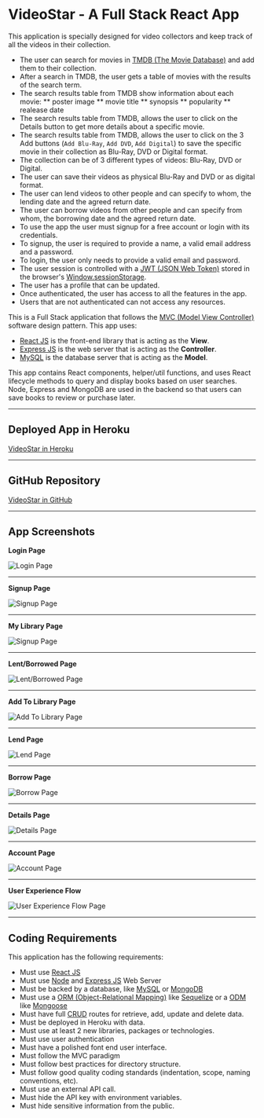 # VideoStar - A Full Stack React App

This application is specially designed for video collectors and keep track of all the videos in their collection. 

* The user can search for movies in [TMDB (The Movie Database)](https://www.themoviedb.org/?language=en-US) and add them to their collection. 
* After a search in TMDB, the user gets a table of movies with the results of the search term.
* The search results table from TMDB show information about each movie: 
    ** poster image
    ** movie title
    ** synopsis
    ** popularity
    ** realease date
* The search results table from TMDB, allows the user to click on the Details button to get more details about a specific movie.
* The search results table from TMDB, allows the user to click on the 3 Add buttons (`Add Blu-Ray`, `Add DVD`, `Add Digital`) to save the specific movie in their collection as Blu-Ray, DVD or Digital format.
* The collection can be of 3 different types of videos: Blu-Ray, DVD or Digital. 
* The user can save their videos as physical Blu-Ray and DVD or as digital format.
* The user can lend videos to other people and can specify to whom, the lending date and the agreed return date.
* The user can borrow videos from other people and can specify from whom, the borrowing date and the agreed return date.
* To use the app the user must signup for a free account or login with its credentials.
* To signup, the user is required to provide a name, a valid email address and a password.
* To login, the user only needs to provide a valid email and password. 
* The user session is controlled with a [JWT (JSON Web Token)](https://jwt.io/) stored in the browser's [Window.sessionStorage](https://developer.mozilla.org/en-US/docs/Web/API/Window/sessionStorage).
* The user has a profile that can be updated.
* Once authenticated, the user has access to all the features in the app.
* Users that are not authenticated can not access any resources.

This is a Full Stack application that follows the [MVC (Model View Controller)](https://en.wikipedia.org/wiki/Model%E2%80%93view%E2%80%93controller) software design pattern. This app uses: 
* [React JS](https://reactjs.org/) is the front-end library that is acting as the __View__.
* [Express JS](https://expressjs.com/) is the web server that is acting as the __Controller__.
* [MySQL](https://www.mysql.com/) is the database server that is acting as the __Model__.

This app contains React components, helper/util functions, and uses React lifecycle methods to query and display books based on user searches. Node, Express and MongoDB are used in the backend so that users can save books to review or purchase later.

- - -
## Deployed App in Heroku

[VideoStar in Heroku](https://video-star.herokuapp.com/)
- - -

## GitHub Repository

[VideoStar in GitHub](https://github.com/zackapotamus/video-star)
- - -
## App Screenshots

__Login Page__

![Login Page](./client/src/img/1-login.png)
- - -
__Signup Page__

![Signup Page](./client/src/img/2-signup.png)
- - -
__My Library Page__

![Signup Page](./client/src/img/3-mylibrary.png)
- - -
__Lent/Borrowed Page__

![Lent/Borrowed Page](./client/src/img/4-lent-borrowed.png)
- - -
__Add To Library Page__

![Add To Library Page](./client/src/img/5-add-to-library.png)
- - -
__Lend Page__

![Lend Page](./client/src/img/6-lend.png)
- - -
__Borrow Page__

![Borrow Page](./client/src/img/7-borrow.png)
- - -
__Details Page__

![Details Page](./client/src/img/8-details.png)
- - -
__Account Page__

![Account Page](./client/src/img/9-profile.png)
- - -
__User Experience Flow__

![User Experience Flow Page](./client/src/img/10-user-experience-flow.png)
- - -

## Coding Requirements

This application has the following requirements:

* Must use [React JS](https://reactjs.org/)
* Must use [Node](https://nodejs.org/en/) and [Express JS](https://expressjs.com/) Web Server
* Must be backed by a database, like [MySQL](https://www.mysql.com/) or [MongoDB](https://www.mongodb.com/)
* Must use a [ORM (Object-Relational Mapping)](https://en.wikipedia.org/wiki/Object-relational_mapping) like [Sequelize](https://sequelize.org/) or a [ODM](https://www.tutorialspoint.com/phalcon/phalcon_object_document_mapper.htm) like [Mongoose](https://mongoosejs.com/)
* Must have full [CRUD](https://en.wikipedia.org/wiki/Create,_read,_update_and_delete) routes for retrieve, add, update and delete data.
* Must be deployed in Heroku with data.
* Must use at least 2 new libraries, packages or technologies.
* Must use user authentication
* Must have a polished font end user interface.
* Must follow the MVC paradigm
* Must follow best practices for directory structure.
* Must follow good quality coding standards (indentation, scope, naming conventions, etc).
* Must use an external API call.
* Must hide the API key with environment variables.
* Must hide sensitive information from the public. 